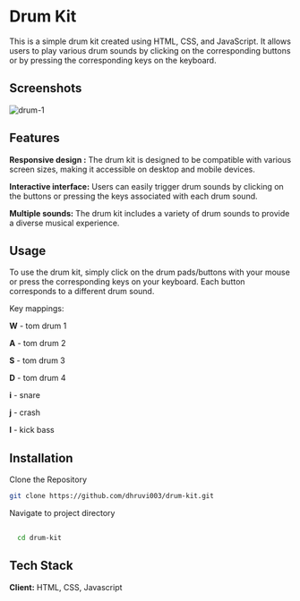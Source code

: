 
# Drum Kit

This is a simple drum kit created using HTML, CSS, and JavaScript. It allows users to play various drum sounds by clicking on the corresponding buttons or by pressing the corresponding keys on the keyboard.




## Screenshots

![drum-1](https://github.com/dhruvi003/Drum-Kit/assets/108978196/c531d9df-e31b-476f-a27b-b119053c61ea)

## Features

**Responsive design :** The drum kit is designed to be compatible with various screen sizes, making it accessible on desktop and mobile devices.

**Interactive interface:** Users can easily trigger drum sounds by clicking on the buttons or pressing the keys associated with each drum sound.

**Multiple sounds:** The drum kit includes a variety of drum sounds to provide a diverse musical experience.



## Usage

To use the drum kit, simply click on the drum pads/buttons with your mouse or press the corresponding keys on your keyboard. Each button corresponds to a different drum sound.



Key mappings:

**W** - tom drum 1

**A** - tom drum 2

**S** - tom drum 3

**D** - tom drum 4

**i** - snare

**j** - crash

**l** - kick bass




## Installation

Clone the Repository

```bash
git clone https://github.com/dhruvi003/drum-kit.git

```

Navigate to project directory
```bash
  
  cd drum-kit
```


    
## Tech Stack

**Client:** HTML, CSS, Javascript



